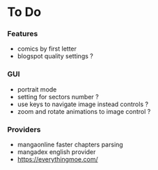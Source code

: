 # To Do

### Features

- comics by first letter
- blogspot quality settings ?

### GUI

- portrait mode
- setting for sectors number ?
- use keys to navigate image instead controls ?
- zoom and rotate animations to image control ?

### Providers

- mangaonline faster chapters parsing
- mangadex english provider
- https://everythingmoe.com/
